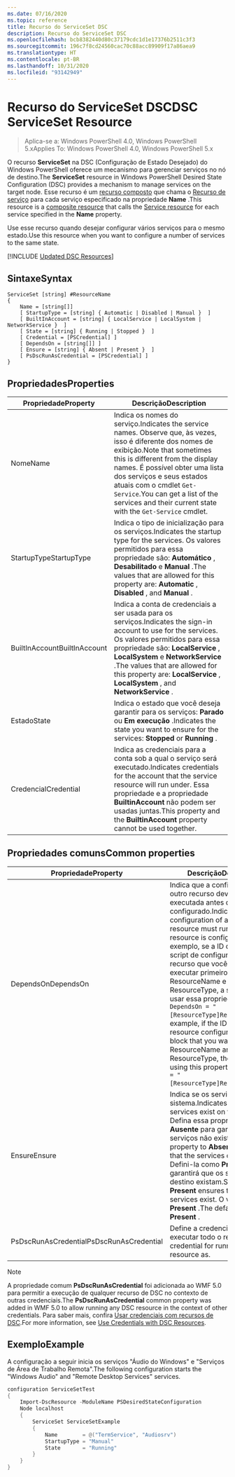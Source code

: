 ```yaml
---
ms.date: 07/16/2020
ms.topic: reference
title: Recurso do ServiceSet DSC
description: Recurso do ServiceSet DSC
ms.openlocfilehash: bcb8382440d80c37179cdc1d1e17376b2511c3f3
ms.sourcegitcommit: 196c7f8cd24560cac70c88acc89909f17a86aea9
ms.translationtype: HT
ms.contentlocale: pt-BR
ms.lasthandoff: 10/31/2020
ms.locfileid: "93142949"
---
```

# <a name="dsc-serviceset-resource"></a><span data-ttu-id="e1a5e-103">Recurso do ServiceSet DSC</span><span class="sxs-lookup"><span data-stu-id="e1a5e-103">DSC ServiceSet Resource</span></span>

> <span data-ttu-id="e1a5e-104">Aplica-se a: Windows PowerShell 4.0, Windows PowerShell 5.x</span><span class="sxs-lookup"><span data-stu-id="e1a5e-104">Applies To: Windows PowerShell 4.0, Windows PowerShell 5.x</span></span>

<span data-ttu-id="e1a5e-105">O recurso **ServiceSet** na DSC (Configuração de Estado Desejado) do Windows PowerShell oferece um mecanismo para gerenciar serviços no nó de destino.</span><span class="sxs-lookup"><span data-stu-id="e1a5e-105">The **ServiceSet** resource in Windows PowerShell Desired State Configuration (DSC) provides a mechanism to manage services on the target node.</span></span> <span data-ttu-id="e1a5e-106">Esse recurso é um [recurso composto](../../../resources/authoringResourceComposite.md) que chama o [Recurso de serviço](serviceResource.md) para cada serviço especificado na propriedade **Name** .</span><span class="sxs-lookup"><span data-stu-id="e1a5e-106">This resource is a [composite resource](../../../resources/authoringResourceComposite.md) that calls the [Service resource](serviceResource.md) for each service specified in the **Name** property.</span></span>

<span data-ttu-id="e1a5e-107">Use esse recurso quando desejar configurar vários serviços para o mesmo estado.</span><span class="sxs-lookup"><span data-stu-id="e1a5e-107">Use this resource when you want to configure a number of services to the same state.</span></span>

[!INCLUDE [Updated DSC Resources](../../../../../includes/dsc-resources.md)]

## <a name="syntax"></a><span data-ttu-id="e1a5e-108">Sintaxe</span><span class="sxs-lookup"><span data-stu-id="e1a5e-108">Syntax</span></span>

```Syntax
ServiceSet [string] #ResourceName
{
    Name = [string[]]
    [ StartupType = [string] { Automatic | Disabled | Manual }  ]
    [ BuiltInAccount = [string] { LocalService | LocalSystem | NetworkService }  ]
    [ State = [string] { Running | Stopped }  ]
    [ Credential = [PSCredential] ]
    [ DependsOn = [string[]] ]
    [ Ensure = [string] { Absent | Present }  ]
    [ PsDscRunAsCredential = [PSCredential] ]
}
```

## <a name="properties"></a><span data-ttu-id="e1a5e-109">Propriedades</span><span class="sxs-lookup"><span data-stu-id="e1a5e-109">Properties</span></span>

|<span data-ttu-id="e1a5e-110">Propriedade</span><span class="sxs-lookup"><span data-stu-id="e1a5e-110">Property</span></span> |<span data-ttu-id="e1a5e-111">Descrição</span><span class="sxs-lookup"><span data-stu-id="e1a5e-111">Description</span></span> |
|---|---|
|<span data-ttu-id="e1a5e-112">Nome</span><span class="sxs-lookup"><span data-stu-id="e1a5e-112">Name</span></span> |<span data-ttu-id="e1a5e-113">Indica os nomes do serviço.</span><span class="sxs-lookup"><span data-stu-id="e1a5e-113">Indicates the service names.</span></span> <span data-ttu-id="e1a5e-114">Observe que, às vezes, isso é diferente dos nomes de exibição.</span><span class="sxs-lookup"><span data-stu-id="e1a5e-114">Note that sometimes this is different from the display names.</span></span> <span data-ttu-id="e1a5e-115">É possível obter uma lista dos serviços e seus estados atuais com o cmdlet `Get-Service`.</span><span class="sxs-lookup"><span data-stu-id="e1a5e-115">You can get a list of the services and their current state with the `Get-Service` cmdlet.</span></span> |
|<span data-ttu-id="e1a5e-116">StartupType</span><span class="sxs-lookup"><span data-stu-id="e1a5e-116">StartupType</span></span> |<span data-ttu-id="e1a5e-117">Indica o tipo de inicialização para os serviços.</span><span class="sxs-lookup"><span data-stu-id="e1a5e-117">Indicates the startup type for the services.</span></span> <span data-ttu-id="e1a5e-118">Os valores permitidos para essa propriedade são: **Automático** , **Desabilitado** e **Manual** .</span><span class="sxs-lookup"><span data-stu-id="e1a5e-118">The values that are allowed for this property are: **Automatic** , **Disabled** , and **Manual** .</span></span> |
|<span data-ttu-id="e1a5e-119">BuiltInAccount</span><span class="sxs-lookup"><span data-stu-id="e1a5e-119">BuiltInAccount</span></span> |<span data-ttu-id="e1a5e-120">Indica a conta de credenciais a ser usada para os serviços.</span><span class="sxs-lookup"><span data-stu-id="e1a5e-120">Indicates the sign-in account to use for the services.</span></span> <span data-ttu-id="e1a5e-121">Os valores permitidos para essa propriedade são: **LocalService** , **LocalSystem** e **NetworkService** .</span><span class="sxs-lookup"><span data-stu-id="e1a5e-121">The values that are allowed for this property are: **LocalService** , **LocalSystem** , and **NetworkService** .</span></span> |
|<span data-ttu-id="e1a5e-122">Estado</span><span class="sxs-lookup"><span data-stu-id="e1a5e-122">State</span></span> |<span data-ttu-id="e1a5e-123">Indica o estado que você deseja garantir para os serviços: **Parado** ou **Em execução** .</span><span class="sxs-lookup"><span data-stu-id="e1a5e-123">Indicates the state you want to ensure for the services: **Stopped** or **Running** .</span></span> |
|<span data-ttu-id="e1a5e-124">Credencial</span><span class="sxs-lookup"><span data-stu-id="e1a5e-124">Credential</span></span> |<span data-ttu-id="e1a5e-125">Indica as credenciais para a conta sob a qual o serviço será executado.</span><span class="sxs-lookup"><span data-stu-id="e1a5e-125">Indicates credentials for the account that the service resource will run under.</span></span> <span data-ttu-id="e1a5e-126">Essa propriedade e a propriedade **BuiltinAccount** não podem ser usadas juntas.</span><span class="sxs-lookup"><span data-stu-id="e1a5e-126">This property and the **BuiltinAccount** property cannot be used together.</span></span> |

## <a name="common-properties"></a><span data-ttu-id="e1a5e-127">Propriedades comuns</span><span class="sxs-lookup"><span data-stu-id="e1a5e-127">Common properties</span></span>

|<span data-ttu-id="e1a5e-128">Propriedade</span><span class="sxs-lookup"><span data-stu-id="e1a5e-128">Property</span></span> |<span data-ttu-id="e1a5e-129">Descrição</span><span class="sxs-lookup"><span data-stu-id="e1a5e-129">Description</span></span> |
|---|---|
|<span data-ttu-id="e1a5e-130">DependsOn</span><span class="sxs-lookup"><span data-stu-id="e1a5e-130">DependsOn</span></span> |<span data-ttu-id="e1a5e-131">Indica que a configuração de outro recurso deve ser executada antes de ele ser configurado.</span><span class="sxs-lookup"><span data-stu-id="e1a5e-131">Indicates that the configuration of another resource must run before this resource is configured.</span></span> <span data-ttu-id="e1a5e-132">Por exemplo, se a ID do bloco de script de configuração do recurso que você deseja executar primeiro for ResourceName e seu tipo for ResourceType, a sintaxe para usar essa propriedade será `DependsOn = "[ResourceType]ResourceName"`.</span><span class="sxs-lookup"><span data-stu-id="e1a5e-132">For example, if the ID of the resource configuration script block that you want to run first is ResourceName and its type is ResourceType, the syntax for using this property is `DependsOn = "[ResourceType]ResourceName"`.</span></span> |
|<span data-ttu-id="e1a5e-133">Ensure</span><span class="sxs-lookup"><span data-stu-id="e1a5e-133">Ensure</span></span> |<span data-ttu-id="e1a5e-134">Indica se os serviços existem no sistema.</span><span class="sxs-lookup"><span data-stu-id="e1a5e-134">Indicates whether the services exist on the system.</span></span> <span data-ttu-id="e1a5e-135">Defina essa propriedade como **Ausente** para garantir que os serviços não existam.</span><span class="sxs-lookup"><span data-stu-id="e1a5e-135">Set this property to **Absent** to ensure that the services do not exist.</span></span> <span data-ttu-id="e1a5e-136">Defini-la como **Present** garantirá que os serviços de destino existam.</span><span class="sxs-lookup"><span data-stu-id="e1a5e-136">Setting it to **Present** ensures that target services exist.</span></span> <span data-ttu-id="e1a5e-137">O valor padrão é **Present** .</span><span class="sxs-lookup"><span data-stu-id="e1a5e-137">The default value is **Present** .</span></span> |
|<span data-ttu-id="e1a5e-138">PsDscRunAsCredential</span><span class="sxs-lookup"><span data-stu-id="e1a5e-138">PsDscRunAsCredential</span></span> |<span data-ttu-id="e1a5e-139">Define a credencial para executar todo o recurso.</span><span class="sxs-lookup"><span data-stu-id="e1a5e-139">Sets the credential for running the entire resource as.</span></span> |

> [!NOTE]
> <span data-ttu-id="e1a5e-140">A propriedade comum **PsDscRunAsCredential** foi adicionada ao WMF 5.0 para permitir a execução de qualquer recurso de DSC no contexto de outras credenciais.</span><span class="sxs-lookup"><span data-stu-id="e1a5e-140">The **PsDscRunAsCredential** common property was added in WMF 5.0 to allow running any DSC resource in the context of other credentials.</span></span> <span data-ttu-id="e1a5e-141">Para saber mais, confira [Usar credenciais com recursos de DSC](../../../configurations/runasuser.md).</span><span class="sxs-lookup"><span data-stu-id="e1a5e-141">For more information, see [Use Credentials with DSC Resources](../../../configurations/runasuser.md).</span></span>

## <a name="example"></a><span data-ttu-id="e1a5e-142">Exemplo</span><span class="sxs-lookup"><span data-stu-id="e1a5e-142">Example</span></span>

<span data-ttu-id="e1a5e-143">A configuração a seguir inicia os serviços "Áudio do Windows" e "Serviços de Área de Trabalho Remota".</span><span class="sxs-lookup"><span data-stu-id="e1a5e-143">The following configuration starts the "Windows Audio" and "Remote Desktop Services" services.</span></span>

```powershell
configuration ServiceSetTest
{
    Import-DscResource -ModuleName PSDesiredStateConfiguration
    Node localhost
    {
        ServiceSet ServiceSetExample
        {
            Name        = @("TermService", "Audiosrv")
            StartupType = "Manual"
            State       = "Running"
        }
    }
}
```
